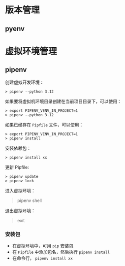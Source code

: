 # 版本管理

## pyenv

# 虚拟环境管理

## pipenv

创建虚拟开发环境：

```
> pipenv --python 3.12
```

如果要将虚拟机环境目录创建在当前项目目录下，可以使用：

```
> export PIPENV_VENV_IN_PROJECT=1
> pipenv --python 3.12
```

如果已经存在 `Pipfile` 文件，可以使用：

```
> export PIPENV_VENV_IN_PROJECT=1
> pipenv install
```

安装依赖包：

```
> pipenv install xx
```

更新 Pipfile:

```
> pipenv update
> pipenv lock
```

进入虚拟环境：
> pipenv shell

退出虚拟环境：
> exit

### 安装包

- 在虚拟环境中，可用 `pip` 安装包
- 在 `Pipfile` 中添加包名，然后执行 `pipenv install`
- 在命令行， `pipenv install xx`
